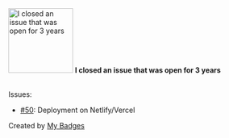 <img src="https://my-badges.github.io/my-badges/old-issue-3.png" alt="I closed an issue that was open for 3 years" title="I closed an issue that was open for 3 years" width="128">
<strong>I closed an issue that was open for 3 years</strong>
<br><br>

Issues:

- <a href="https://github.com/Open-Sourced-Olaf/Code-Kindle/issues/50">#50</a>: Deployment on Netlify/Vercel


Created by <a href="https://github.com/my-badges/my-badges">My Badges</a>